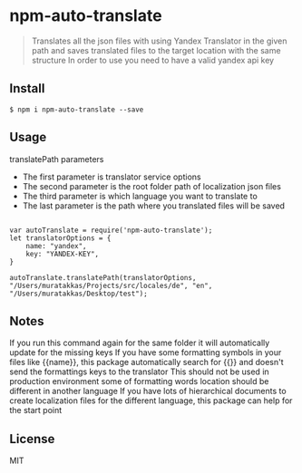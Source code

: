 # npm-auto-translate

> Translates all the json files with using Yandex Translator in the given path and saves translated files to the target location with the same structure
In order to use you need to have a valid yandex api key

## Install

```
$ npm i npm-auto-translate --save
```


## Usage

translatePath parameters 

* The first parameter is translator service options
* The second parameter is the root folder path of localization json files
* The third parameter is which language you want to translate to
* The last parameter is the path where you translated files will be saved


```
 
var autoTranslate = require('npm-auto-translate');
let translatorOptions = {
    name: "yandex",
    key: "YANDEX-KEY",
}

autoTranslate.translatePath(translatorOptions, "/Users/muratakkas/Projects/src/locales/de", "en", "/Users/muratakkas/Desktop/test");
```

 
## Notes

If you run this command again for the same folder it will automatically update for the missing keys
If you have some formatting symbols in your files like {{name}}, this package automatically search for {{}} and doesn't send the formattings keys to the translator
This should not be used in production environment some of formatting words location should be different in another language 
If you have lots of hierarchical documents to create localization files for the different language, this package can help for the start point

 
## License

MIT 
